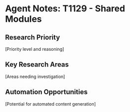 # Agent Notes: T1129 - Shared Modules

## Research Priority
[Priority level and reasoning]

## Key Research Areas
[Areas needing investigation]

## Automation Opportunities
[Potential for automated content generation]

